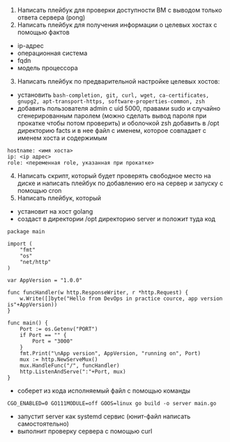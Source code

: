 1) Написать плейбук для проверки доступности ВМ с выводом только ответа сервера (pong)
2) Написать плейбук для получения информации о целевых хостах с помощью фактов
- ip-адрес
- операционная система
- fqdn
- модель процессора
3) Написать плейбук по предварительной настройке целевых хостов:
- установить ```bash-completion, git, curl, wget, ca-certificates, gnupg2, apt-transport-https, software-properties-common, zsh```
- добавить пользователя admin с uid 5000, правами sudo и случайно сгенерированным паролем (можно сделать вывод пароля при прокатке чтобы потом проверить) и оболочкой zsh
добавить в /opt директорию facts и в нее файл с именем, которое совпадает с именем хоста и содержимым
```
hostname: <имя хоста>
ip: <ip адрес>
role: <переменная role, указанная при прокатке>
```
4) Написать скрипт, который будет проверять свободное место на диске и написать плейбук по добавлению его на сервер и запуску с помощью cron
5) Написать плейбук, который
- установит на хост golang
- создаст в директории /opt директорию server и положит туда код
```
package main

import (
	"fmt"
	"os"
	"net/http"
)

var AppVersion = "1.0.0"

func funcHandler(w http.ResponseWriter, r *http.Request) {
	w.Write([]byte("Hello from DevOps in practice cource, app version is"+AppVersion))
}

func main() {
	Port := os.Getenv("PORT")
	if Port == "" {
		Port = "3000"
	}
	fmt.Print("\nApp version", AppVersion, "running on", Port)
	mux := http.NewServeMux()
	mux.HandleFunc("/", funcHandler)
	http.ListenAndServe(":"+Port, mux)
}
```
- соберет из кода исполняемый файл с помощью команды
```
CGO_ENABLED=0 GO111MODULE=off GOOS=linux go build -o server main.go
```
- запустит server как systemd сервис (юнит-файл написать самостоятельно)
- выполнит проверку сервера с помощью curl
